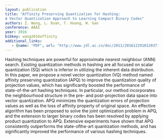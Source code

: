 ```yaml
---
layout: publication
title: "Affinity Preserving Quantization for Hashing:
A Vector Quantization Approach to Learning Compact Binary Codes"
authors: Z. Wang, L. Duan, T. Huang, W. Gao
conference: AAAI
year: 2016
bibkey: wang2016affinity
additional_links:
   - {name: "PDF", url: "http://www.jdl.ac.cn/doc/2011/201612291012037194_affinity.pdf"}
---
```

Hashing techniques are powerful for approximate nearest
neighbour (ANN) search. Existing quantization methods in
hashing are all focused on scalar quantization (SQ) which
is inferior in utilizing the inherent data distribution. In this
paper, we propose a novel vector quantization (VQ) method
named affinity preserving quantization (APQ) to improve the
quantization quality of projection values, which has significantly
boosted the performance of state-of-the-art hashing
techniques. In particular, our method incorporates the neighbourhood
structure in the pre- and post-projection data space
into vector quantization. APQ minimizes the quantization errors
of projection values as well as the loss of affinity property
of original space. An effective algorithm has been proposed
to solve the joint optimization problem in APQ, and
the extension to larger binary codes has been resolved by applying
product quantization to APQ. Extensive experiments
have shown that APQ consistently outperforms the state-ofthe-art
quantization methods, and has significantly improved
the performance of various hashing techniques.
